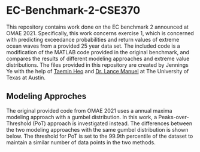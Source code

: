 # EC-Benchmark-2-CSE370
This repository contains work done on the EC benchmark 2 announced at OMAE 2021. Specifically, this work concerns exercise 1, which is concerned with predicting exceedance probabilities and return values of extreme ocean waves from a provided 25 year data set. The included code is a modification of the MATLAB code provided in the original benchmark, and compares the results of different modeling approaches and extreme value distributions. The files provided in this repository are created by Jennings Ye with the help of [Taemin Heo](http://taeminheo.com) and [Dr. Lance Manuel](https://lancemanuel.netlify.app/) at The University of Texas at Austin.

## Modeling Approches
The original provided code from OMAE 2021 uses a annual maxima modeling approach with a gumbel distribution. In this work, a Peaks-over-Threshold (PoT) approach is investigated instead. The differences between the two modeling approaches with the same gumbel distribution is shown below. The threshold for PoT is set to the 99.9th percentile of the dataset to maintain a similar number of data points in the two methods.
